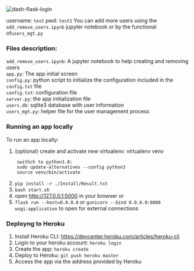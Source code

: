 ![dash-flask-login](https://user-images.githubusercontent.com/31367475/47422577-4f761500-d759-11e8-90c2-b70a79fcd610.gif)

username: `test`
pwd: `test1`
You can add more users using the 
`add_remove_users.ipynb` jupyter notebook
 or
by the functional of`users_mgt.py`

### Files description:
`add_remove_users.ipynb`: A jupyter notebook to help creating and removing users<br/>
`app.py`: The app initial screen<br/>
`config.py`: python script to initialize the configuration included in the `config.txt` file<br/>
`config.txt`: configuration file<br/>
`server.py`: the app initialization file<br/>
`users.db`: sqlite3 database with user information<br/>
`users_mgt.py`: helper file for the user management process<br/>

### Running an app locally

To run an app locally:

1. (optional) create and activate new virtualenv:
	virtualenv venv
```#(optional):
	swithch to python3.8:
	sudo update-alternatives --config python3
	source venv/bin/activate
```

2. `pip install -r ./Install/Result.txt`
3. `bash start.sh`
4. open http://127.0.0.1:5000 in your browser or
5. `flask run --host=0.0.0.0` or `gunicorn --bind 0.0.0.0:8000 wsgi:application` to open for external connections

### Deployng to Heroku
1. Install Heroku CLI: https://devcenter.heroku.com/articles/heroku-cli
2. Login to your heroku account: `heroku login`
3. Create the app: `heroku create`
4. Deploy to Heroku: `git push heroku master`
5. Access the app via the address provided by Heroku
